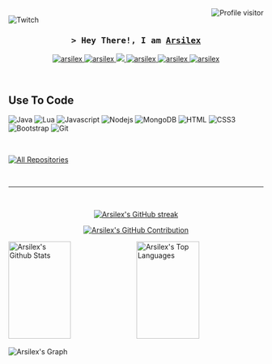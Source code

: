 <img align="right" src="https://komarev.com/ghpvc/?username=Arsilex&label=Views&color=0e75b6&style=flat" alt="Profile visitor" />

![Twitch](https://img.shields.io/twitch/status/arsilex)

<!-- Intro  -->
<h3 align="center">
        <samp>&gt; Hey There!, I am
                <b><a target="_blank" href="https://arsilex.com">Arsilex</a></b>
        </samp>
</h3>


<p align="center">
	<a href="https://arsilex.com" target="blank">
		<img src="https://img.shields.io/badge/Website-DC143C?style=for-the-badge&logo=medium&logoColor=white" alt="arsilex" />
	</a>
	<a href="https://linkedin.com/in/arsilex" target="_blank">
		<img src="https://img.shields.io/badge/LinkedIn-0077B5?style=for-the-badge&logo=linkedin&logoColor=white" alt="arsilex"/>
	</a>
	<a href="https://twitter.com/arsilex" target="_blank">
		<img src="https://img.shields.io/badge/Twitter-1DA1F2?style=for-the-badge&logo=twitter&logoColor=white" />
	</a>
	<a href="https://instagram.com/arsilex_" target="_blank">
		<img src="https://img.shields.io/badge/Instagram-fe4164?style=for-the-badge&logo=instagram&logoColor=white" alt="arsilex" />
	</a>
	<a href="https://facebook.com/Arsilex" target="_blank">
		<img src="https://img.shields.io/badge/Facebook-20BEFF?&style=for-the-badge&logo=facebook&logoColor=white" alt="arsilex"  />
	</a>
	<a href="https://twitch.tv/arsiilex" target="_blank">
		<img src="https://img.shields.io/twitch/status/arsilex" alt="arsilex"  />
	</a>

</p>
<br />

## Use To Code

![Java](https://img.shields.io/badge/Java-C22727?style=for-the-badge&labelColor=black&logo=oracle&logoColor=C22727)
![Lua](https://img.shields.io/badge/Lua-0056FF?style=for-the-badge&labelColor=black&logo=lua&logoColor=0056FF)
![Javascript](https://img.shields.io/badge/Javascript-F0DB4F?style=for-the-badge&labelColor=black&logo=javascript&logoColor=F0DB4F)
![Nodejs](https://img.shields.io/badge/Nodejs-3C873A?style=for-the-badge&labelColor=black&logo=node.js&logoColor=3C873A)
![MongoDB](https://img.shields.io/badge/MongoDB-4EA94B?style=for-the-badge&logo=mongodb&logoColor=white)
![HTML](https://img.shields.io/badge/HTML5-E34F26?style=for-the-badge&logo=html5&logoColor=white)
![CSS3](https://img.shields.io/badge/CSS3-1572B6?style=for-the-badge&logo=css3&logoColor=white)
![Bootstrap](https://img.shields.io/badge/Bootstrap-563D7C?style=for-the-badge&logo=bootstrap&logoColor=white)
![Git](https://img.shields.io/badge/Git-F05032?style=for-the-badge&logo=git&logoColor=white)

<br/>


<p align="left">
  <a href="https://github.com/arsilex?tab=repositories" target="_blank"><img alt="All Repositories" title="All Repositories" src="https://img.shields.io/badge/-All%20Repos-2962FF?style=for-the-badge&logo=koding&logoColor=white"/></a>
</p>

<br/>
<hr/>
<br/>

<p align="center">
  <a href="https://github.com/arsilex">
    <img src="https://github-readme-streak-stats.herokuapp.com/?user=alsiam&theme=radical&border=7F3FBF&background=0D1117" alt="Arsilex's GitHub streak"/>
  </a>
</p>

<p align="center">
  <a href="https://github.com/arsilex">
    <img src="https://github-profile-summary-cards.vercel.app/api/cards/profile-details?username=arsilex&theme=radical" alt="Arsilex's GitHub Contribution"/>
  </a>
</p>

<a> 
    <a href="https://github.com/arsilex"><img alt="Arsilex's Github Stats" src="https://denvercoder1-github-readme-stats.vercel.app/api?username=arsilex&show_icons=true&count_private=true&theme=react&border_color=7F3FBF&bg_color=0D1117&title_color=F85D7F&icon_color=F8D866" height="192px" width="49.5%"/></a>
  <a href="https://github.com/arsilex"><img alt="Arsilex's Top Languages" src="https://denvercoder1-github-readme-stats.vercel.app/api/top-langs/?username=arsilex&langs_count=8&layout=compact&theme=react&border_color=7F3FBF&bg_color=0D1117&title_color=F85D7F&icon_color=F8D866" height="192px" width="49.5%"/></a>
  <br/>
</a>


![Arsilex's Graph](https://github-readme-activity-graph.vercel.app/graph?username=arsilex&custom_title=Arsilex's%20GitHub%20Activity%20Graph&bg_color=0D1117&color=7F3FBF&line=7F3FBF&point=7F3FBF&area_color=FFFFFF&title_color=FFFFFF&area=true)

